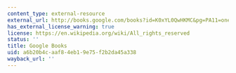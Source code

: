 ```yaml
---
content_type: external-resource
external_url: http://books.google.com/books?id=K0xYL0QwHKMC&pg=PA11=onepage
has_external_license_warning: true
license: https://en.wikipedia.org/wiki/All_rights_reserved
status: ''
title: Google Books
uid: a6b20b4c-aaf8-4eb1-9e75-f2b2da45a338
wayback_url: ''
---
```

